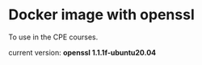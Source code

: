 # Docker image with openssl

To use in the CPE courses. 

current version: **openssl 1.1.1f-ubuntu20.04**

